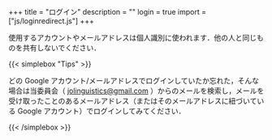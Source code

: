 +++
title = "ログイン"
description = ""
login = true
import = ["js/loginredirect.js"]
+++

使用するアカウントやメールアドレスは個人識別に使われます．他の人と同じものを共有しないでください．

<div id="firebaseui-auth-container"></div>
<div id="loader"></div>

{{< simplebox "Tips" >}}

どの Google アカウント/メールアドレスでログインしていたか忘れた，そんな場合は当委員会（ jolinguistics@gmail.com ）からのメールを検索し，メールを受け取ったことのあるメールアドレス（またはそのメールアドレスに紐づいている Google アカウント）でログインしてみてください．

{{< /simplebox >}}
